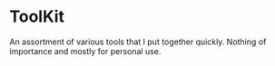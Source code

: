 # ToolKit
An assortment of various tools that I put together quickly. Nothing of importance and mostly for personal use.

